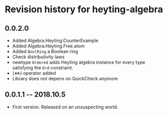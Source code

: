 # Revision history for heyting-algebra

## 0.0.2.0

* Added Algebra.Heyting.CounterExample
* Added Algebra.Heyting.Free.atom
* Added `BoolRing` a Boolean ring
* Check distributivity laws
* newtype `Ordered` adds Heyting algebra instance for every type satisfying the
  `Ord` constraint.
* (<=>) operator added
* Library does not depens on QuickCheck anymore

## 0.0.1.1 -- 2018.10.5

* First version. Released on an unsuspecting world.
